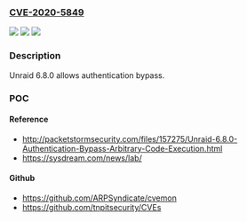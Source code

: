 ### [CVE-2020-5849](https://cve.mitre.org/cgi-bin/cvename.cgi?name=CVE-2020-5849)
![](https://img.shields.io/static/v1?label=Product&message=n%2Fa&color=blue)
![](https://img.shields.io/static/v1?label=Version&message=n%2Fa&color=blue)
![](https://img.shields.io/static/v1?label=Vulnerability&message=n%2Fa&color=brighgreen)

### Description

Unraid 6.8.0 allows authentication bypass.

### POC

#### Reference
- http://packetstormsecurity.com/files/157275/Unraid-6.8.0-Authentication-Bypass-Arbitrary-Code-Execution.html
- https://sysdream.com/news/lab/

#### Github
- https://github.com/ARPSyndicate/cvemon
- https://github.com/tnpitsecurity/CVEs

